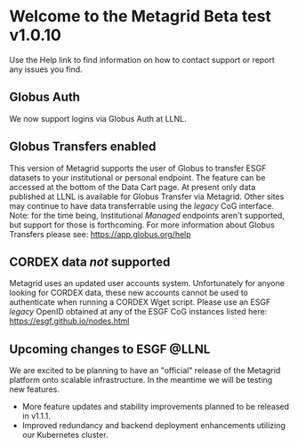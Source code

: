 # Welcome to the Metagrid Beta test v1.0.10

Use the Help link to find information on how to contact support or report any issues you find.

## Globus Auth

We now support logins via Globus Auth at LLNL.

## Globus Transfers enabled

This version of Metagrid supports the user of Globus to transfer ESGF datasets to your institutional or personal endpoint. The feature can be accessed at the bottom of the Data Cart page. At present only data published at LLNL is available for Globus Transfer via Metagrid. Other sites may continue to have data transferrable using the *legacy* CoG interface.
Note: for the time being, Institutional *Managed* endpoints aren't supported, but support for those is forthcoming.
For more information about Globus Transfers please see:  https://app.globus.org/help


## CORDEX data _not_ supported

Metagrid uses an updated user accounts system. Unfortunately for anyone looking for CORDEX data, these new accounts cannot be used to authenticate when running a CORDEX Wget script. Please use an ESGF _legacy_ OpenID obtained at any of the ESGF CoG instances listed here: https://esgf.github.io/nodes.html

## Upcoming changes to ESGF @LLNL

We are excited to be planning to have an "official" release of the Metagrid platform onto scalable infrastructure. In the meantime we will be testing new features.

- More feature updates and stability improvements planned to be released in v1.1.1.
- Improved redundancy and backend deployment enhancements utilizing our Kubernetes cluster.
